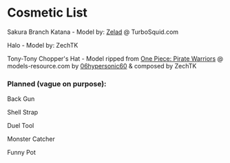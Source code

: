 # Cosmetic List
Sakura Branch Katana - Model by: [Zelad](https://www.turbosquid.com/Search/Artists/Zelad) @ TurboSquid.com

Halo - Model by: ZechTK

Tony-Tony Chopper's Hat - Model ripped from [One Piece: Pirate Warriors](https://www.models-resource.com/playstation_3/onepiecepiratewarriors/) @ models-resource.com by [06hypersonic60](https://www.models-resource.com/submitter/06hypersonic60/) & composed by ZechTK

### Planned (vague on purpose):
Back Gun

Shell Strap

Duel Tool

Monster Catcher

Funny Pot
